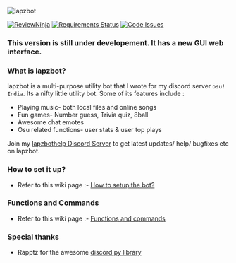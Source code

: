 ![lapzbot](http://i.imgur.com/txlWePx.png)

[![ReviewNinja](https://app.review.ninja/49250931/badge)](https://app.review.ninja/lapoozza/lapzbot)
[![Requirements Status](https://requires.io/github/lapoozza/lapzbot/requirements.svg?branch=master)](https://requires.io/github/lapoozza/lapzbot/requirements/?branch=master)
[![Code Issues](https://www.quantifiedcode.com/api/v1/project/27aa17781b5a40debf850b1c96fcd1a4/badge.svg)](https://www.quantifiedcode.com/app/project/27aa17781b5a40debf850b1c96fcd1a4)

### This version is still under developement. It has a new GUI web interface.

### What is lapzbot?
lapzbot is a multi-purpose utility bot that I wrote for my discord server `osu! India`. Its a nifty little utility bot. Some of its features include :
* Playing music- both local files and online songs
* Fun games- Number guess, Trivia quiz, 8ball
* Awesome chat emotes
* Osu related functions- user stats & user top plays

Join my [lapzbothelp Discord Server](https://discord.gg/0lzW6jSQESAO1HSU) to get latest updates/ help/ bugfixes etc on lapzbot.

### How to set it up?
* Refer to this wiki page :- [How to setup the bot?](https://github.com/lapoozza/lapzbot/wiki/How-to-setup-the-bot%3F)

### Functions and Commands
* Refer to this wiki page :- [Functions and commands](https://github.com/lapoozza/lapzbot/wiki/Functions-and-commands)

### Special thanks
* Rapptz for the awesome [discord.py library](https://github.com/Rapptz/discord.py)
